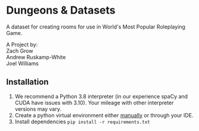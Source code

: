 # Dungeons & Datasets
A dataset for creating rooms for use in World's Most Popular Roleplaying Game.

A Project by:  
Zach Grow  
Andrew Ruskamp-White  
Joel Williams

## Installation
1. We recommend a Python 3.8 interpreter (in our experience spaCy and CUDA have issues with 3.10). Your mileage with other
interpreter versions may vary.
2. Create a python virtual environment either [manually](https://www.geeksforgeeks.org/creating-python-virtual-environment-windows-linux/) or through your IDE.
3. Install dependencies
`pip install -r requirements.txt`
